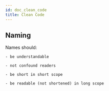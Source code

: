 ```yaml
---
id: doc_clean_code
title: Clean Code
---
```


## Naming

Names should:

    - be understandable

    - not confound readers

    - be short in short scope

    - be readable (not shortened) in long scope
